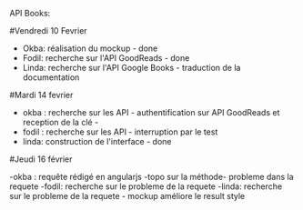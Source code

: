 API Books:

#Vendredi 10 Fevrier

- Okba: réalisation du mockup - done
- Fodil: recherche sur l'API GoodReads - done 
- Linda: recherche sur l'API Google Books - traduction de la documentation

#Mardi 14 fevrier

- okba : recherche sur les API - authentification sur API GoodReads et reception de la clé - 
- fodil : recherche sur les API  - interruption par le test
- linda: construction de l'interface - done

#Jeudi 16 février

-okba : requête rédigé en angularjs -topo sur la méthode- probleme dans la requete
-fodil: recherche sur le probleme de la requete
-linda: recherche sur le probleme de la requete - mockup améliore le result style

